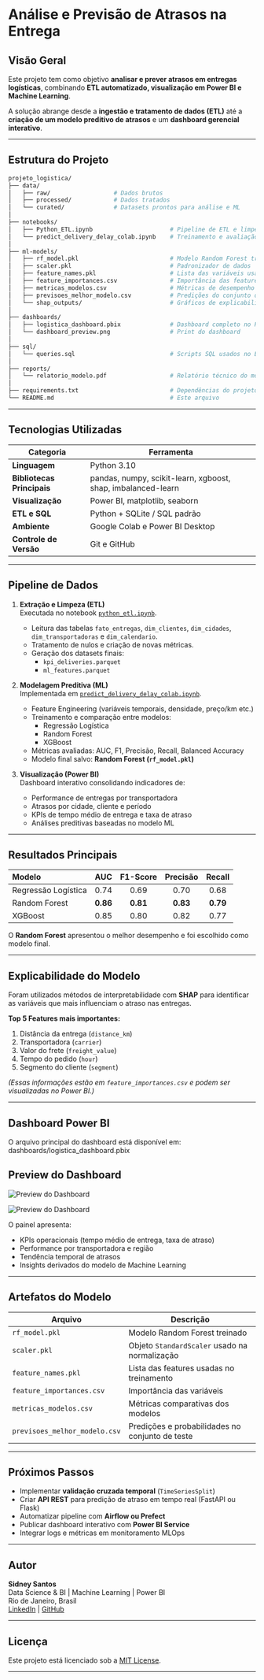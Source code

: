#  Análise e Previsão de Atrasos na Entrega

##  Visão Geral

Este projeto tem como objetivo **analisar e prever atrasos em entregas logísticas**, combinando **ETL automatizado, visualização em Power BI e Machine Learning**.

A solução abrange desde a **ingestão e tratamento de dados (ETL)** até a **criação de um modelo preditivo de atrasos** e um **dashboard gerencial interativo**.

---

##  Estrutura do Projeto

```bash
projeto_logistica/
├── data/
│   ├── raw/                  # Dados brutos
│   ├── processed/            # Dados tratados
│   └── curated/              # Datasets prontos para análise e ML
│
├── notebooks/
│   ├── Python_ETL.ipynb                      # Pipeline de ETL e limpeza
│   └── predict_delivery_delay_colab.ipynb    # Treinamento e avaliação ML
│
├── ml-models/
│   ├── rf_model.pkl                          # Modelo Random Forest treinado
│   ├── scaler.pkl                            # Padronizador de dados
│   ├── feature_names.pkl                     # Lista das variáveis usadas no modelo
│   ├── feature_importances.csv               # Importância das features
│   ├── metricas_modelos.csv                  # Métricas de desempenho dos modelos
│   ├── previsoes_melhor_modelo.csv           # Predições do conjunto de teste
│   └── shap_outputs/                         # Gráficos de explicabilidade
│
├── dashboards/
│   ├── logistica_dashboard.pbix              # Dashboard completo no Power BI
│   └── dashboard_preview.png                 # Print do dashboard
│
├── sql/
│   └── queries.sql                           # Scripts SQL usados no ETL
│
├── reports/
│   └── relatorio_modelo.pdf                  # Relatório técnico do modelo
│
├── requirements.txt                          # Dependências do projeto
└── README.md                                 # Este arquivo
```
---

##  Tecnologias Utilizadas

| Categoria | Ferramenta |
|------------|-------------|
| **Linguagem** | Python 3.10 |
| **Bibliotecas Principais** | pandas, numpy, scikit-learn, xgboost, shap, imbalanced-learn |
| **Visualização** | Power BI, matplotlib, seaborn |
| **ETL e SQL** | Python + SQLite / SQL padrão |
| **Ambiente** | Google Colab e Power BI Desktop |
| **Controle de Versão** | Git e GitHub |

---

##  Pipeline de Dados

1. **Extração e Limpeza (ETL)**  
   Executada no notebook [`python_etl.ipynb`](notebooks/python_etl.ipynb).  
   - Leitura das tabelas `fato_entregas`, `dim_clientes`, `dim_cidades`, `dim_transportadoras` e `dim_calendario`.  
   - Tratamento de nulos e criação de novas métricas.  
   - Geração dos datasets finais:
     - `kpi_deliveries.parquet`
     - `ml_features.parquet`

2. **Modelagem Preditiva (ML)**  
   Implementada em [`predict_delivery_delay_colab.ipynb`](notebooks/predict_delivery_delay_colab.ipynb).  
   - Feature Engineering (variáveis temporais, densidade, preço/km etc.)  
   - Treinamento e comparação entre modelos:
     - Regressão Logística  
     - Random Forest  
     - XGBoost  
   - Métricas avaliadas: AUC, F1, Precisão, Recall, Balanced Accuracy  
   - Modelo final salvo: **Random Forest (`rf_model.pkl`)**

3. **Visualização (Power BI)**  
   Dashboard interativo consolidando indicadores de:
   - Performance de entregas por transportadora  
   - Atrasos por cidade, cliente e período  
   - KPIs de tempo médio de entrega e taxa de atraso  
   - Análises preditivas baseadas no modelo ML

---

##  Resultados Principais

| Modelo | AUC | F1-Score | Precisão | Recall |
|:--------|:----:|:--------:|:--------:|:------:|
| Regressão Logística | 0.74 | 0.69 | 0.70 | 0.68 |
| Random Forest | **0.86** | **0.81** | **0.83** | **0.79** |
| XGBoost | 0.85 | 0.80 | 0.82 | 0.77 |

 O **Random Forest** apresentou o melhor desempenho e foi escolhido como modelo final.

---

##  Explicabilidade do Modelo

Foram utilizados métodos de interpretabilidade com **SHAP** para identificar as variáveis que mais influenciam o atraso nas entregas.

**Top 5 Features mais importantes:**
1. Distância da entrega (`distance_km`)  
2. Transportadora (`carrier`)  
3. Valor do frete (`freight_value`)  
4. Tempo do pedido (`hour`)  
5. Segmento do cliente (`segment`)

*(Essas informações estão em `feature_importances.csv` e podem ser visualizadas no Power BI.)*

---

##  Dashboard Power BI

O arquivo principal do dashboard está disponível em:
dashboards/logistica_dashboard.pbix

## Preview do Dashboard

![Preview do Dashboard](https://raw.githubusercontent.com/sidneysantosdatascientist/analise_de_vendas/main/powerbi/dashboard_preview.png)

![Preview do Dashboard](powerbi/dashboard_preview.png)

O painel apresenta:
- KPIs operacionais (tempo médio de entrega, taxa de atraso)  
- Performance por transportadora e região  
- Tendência temporal de atrasos  
- Insights derivados do modelo de Machine Learning  

---

##  Artefatos do Modelo

| Arquivo | Descrição |
|----------|------------|
| `rf_model.pkl` | Modelo Random Forest treinado |
| `scaler.pkl` | Objeto `StandardScaler` usado na normalização |
| `feature_names.pkl` | Lista das features usadas no treinamento |
| `feature_importances.csv` | Importância das variáveis |
| `metricas_modelos.csv` | Métricas comparativas dos modelos |
| `previsoes_melhor_modelo.csv` | Predições e probabilidades no conjunto de teste |

---

##  Próximos Passos

- Implementar **validação cruzada temporal** (`TimeSeriesSplit`)  
- Criar **API REST** para predição de atraso em tempo real (FastAPI ou Flask)  
- Automatizar pipeline com **Airflow ou Prefect**  
- Publicar dashboard interativo com **Power BI Service**  
- Integrar logs e métricas em monitoramento MLOps

---

##  Autor

**Sidney Santos**  
 Data Science & BI | Machine Learning | Power BI  
 Rio de Janeiro, Brasil  
[LinkedIn](https://www.linkedin.com/in/sidney-santos-analista-de-dados/) | [GitHub](https://github.com/sidneysantosdatascientist/)

---

##  Licença

Este projeto está licenciado sob a [MIT License](LICENSE).

---
